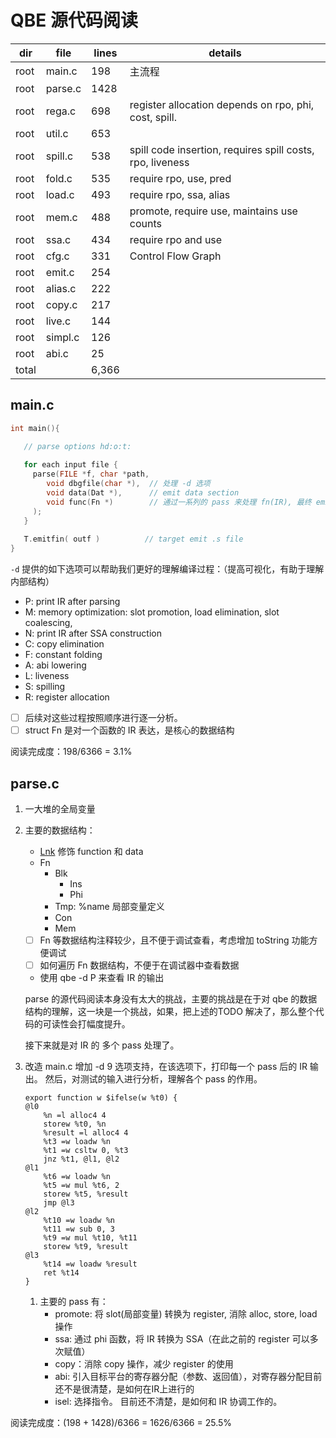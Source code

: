 # QBE 源代码阅读

| dir   | file    | lines | details                                                   |
|-------|---------|-------|-----------------------------------------------------------|
| root  | main.c  | 198   | 主流程                                                       |
| root  | parse.c | 1428  |                                                           |
| root  | rega.c  | 698   | register allocation depends on rpo, phi, cost, spill.     |
| root  | util.c  | 653   |                                                           |
| root  | spill.c | 538   | spill code insertion, requires spill costs, rpo, liveness |
| root  | fold.c  | 535   | require rpo, use, pred                                    |
| root  | load.c  | 493   | require rpo, ssa, alias                                   |
| root  | mem.c   | 488   | promote, require use, maintains use counts                |
| root  | ssa.c   | 434   | require rpo and use                                       |
| root  | cfg.c   | 331   | Control Flow Graph                                        |
| root  | emit.c  | 254   |                                                           |
| root  | alias.c | 222   |                                                           |
| root  | copy.c  | 217   |                                                           |
| root  | live.c  | 144   |                                                           |
| root  | simpl.c | 126   |                                                           |
| root  | abi.c   | 25    |                                                           |
| total |         | 6,366 |                                                           |

## main.c

```c
int main(){

   // parse options hd:o:t: 
   
   for each input file {
     parse(FILE *f, char *path, 
        void dbgfile(char *),  // 处理 -d 选项
        void data(Dat *),      // emit data section
        void func(Fn *)        // 通过一系列的 pass 来处理 fn(IR), 最终 emit IR.
     ); 
   }
   
   T.emitfin( outf )          // target emit .s file
}
```

`-d` 提供的如下选项可以帮助我们更好的理解编译过程：（提高可视化，有助于理解内部结构）
- P: print IR after parsing
- M: memory optimization: slot promotion, load elimination, slot coalescing,
- N: print IR after SSA construction
- C: copy elimination
- F: constant folding
- A: abi lowering
- L: liveness
- S: spilling
- R: register allocation


- [ ] 后续对这些过程按照顺序进行逐一分析。
- [ ] struct Fn 是对一个函数的 IR 表达，是核心的数据结构

阅读完成度：198/6366 = 3.1%

## parse.c

1. 一大堆的全局变量

2. 主要的数据结构：
    - [Lnk](https://c9x.me/compile/doc/il.html#Linkage) 修饰 function 和 data
    - Fn
      - Blk
        - Ins
        - Phi
      - Tmp:  %name 局部变量定义
      - Con
      - Mem

    - [ ] Fn 等数据结构注释较少，且不便于调试查看，考虑增加 toString 功能方便调试
    - [ ] 如何遍历 Fn 数据结构，不便于在调试器中查看数据
    - 使用 qbe -d P 来查看 IR 的输出

    parse 的源代码阅读本身没有太大的挑战，主要的挑战是在于对 qbe 的数据结构的理解，这一块是一个挑战，如果，把上述的TODO
    解决了，那么整个代码的可读性会打幅度提升。

    接下来就是对 IR 的 多个 pass 处理了。

3. 改造 main.c 增加 -d 9 选项支持，在该选项下，打印每一个 pass 后的 IR 输出。
   然后，对测试的输入进行分析，理解各个 pass 的作用。

   ```text
   export function w $ifelse(w %t0) {
   @l0
       %n =l alloc4 4
       storew %t0, %n
       %result =l alloc4 4
       %t3 =w loadw %n
       %t1 =w csltw 0, %t3
       jnz %t1, @l1, @l2
   @l1
       %t6 =w loadw %n
       %t5 =w mul %t6, 2
       storew %t5, %result
       jmp @l3
   @l2
       %t10 =w loadw %n
       %t11 =w sub 0, 3
       %t9 =w mul %t10, %t11
       storew %t9, %result
   @l3
       %t14 =w loadw %result
       ret %t14
   }
   ```
   1. 主要的 pass 有：
      - promote: 将 slot(局部变量) 转换为 register, 消除 alloc, store, load 操作
      - ssa: 通过 phi 函数，将 IR 转换为 SSA（在此之前的 register 可以多次赋值）
      - copy：消除 copy 操作，减少 register 的使用
      - abi: 引入目标平台的寄存器分配（参数、返回值），对寄存器分配目前还不是很清楚，是如何在IR上进行的
      - isel: 选择指令。 目前还不清楚，是如何和 IR 协调工作的。

阅读完成度：(198 + 1428)/6366 = 1626/6366 = 25.5%

